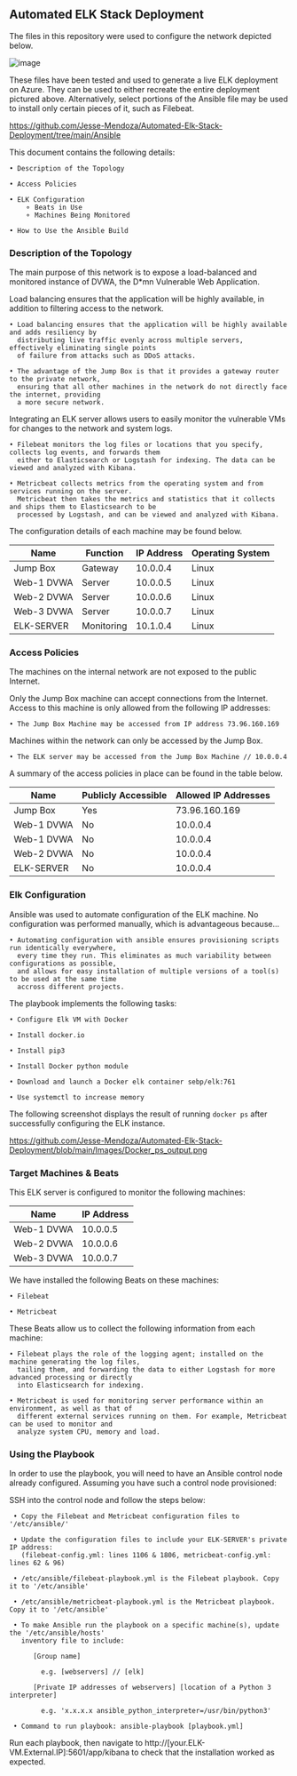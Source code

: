 ## Automated ELK Stack Deployment

The files in this repository were used to configure the network depicted below.

![image](https://user-images.githubusercontent.com/70169696/116495780-72b53a00-a858-11eb-9223-c195f39bf245.png)

These files have been tested and used to generate a live ELK deployment on Azure. They can be used to either recreate the entire deployment pictured above. Alternatively, select portions of the Ansible file may be used to install only certain pieces of it, such as Filebeat.

https://github.com/Jesse-Mendoza/Automated-Elk-Stack-Deployment/tree/main/Ansible

This document contains the following details:

    • Description of the Topology
    
    • Access Policies
    
    • ELK Configuration
        ⚬ Beats in Use
        ⚬ Machines Being Monitored
    
    • How to Use the Ansible Build


### Description of the Topology

The main purpose of this network is to expose a load-balanced and monitored instance of DVWA, the D*mn Vulnerable Web Application.

Load balancing ensures that the application will be highly available, in addition to filtering access to the network.

    • Load balancing ensures that the application will be highly available and adds resiliency by
      distributing live traffic evenly across multiple servers, effectively eliminating single points
      of failure from attacks such as DDoS attacks.

    • The advantage of the Jump Box is that it provides a gateway router to the private network,
      ensuring that all other machines in the network do not directly face the internet, providing
      a more secure network.
          
          
Integrating an ELK server allows users to easily monitor the vulnerable VMs for changes to the network and system logs.

    • Filebeat monitors the log files or locations that you specify, collects log events, and forwards them
      either to Elasticsearch or Logstash for indexing. The data can be viewed and analyzed with Kibana.

    • Metricbeat collects metrics from the operating system and from services running on the server.
      Metricbeat then takes the metrics and statistics that it collects and ships them to Elasticsearch to be
      processed by Logstash, and can be viewed and analyzed with Kibana.


The configuration details of each machine may be found below.

| Name       |    Function    | IP Address | Operating System |
|------------|----------------|------------|------------------|
| Jump Box   | Gateway        | 10.0.0.4   | Linux            |
| Web-1 DVWA | Server         | 10.0.0.5   | Linux            |
| Web-2 DVWA | Server         | 10.0.0.6   | Linux            |
| Web-3 DVWA | Server         | 10.0.0.7   | Linux            |
| ELK-SERVER | Monitoring     | 10.1.0.4   | Linux            |


### Access Policies

The machines on the internal network are not exposed to the public Internet. 

Only the Jump Box machine can accept connections from the Internet. Access to this machine is only allowed from the following IP addresses:

  
    • The Jump Box Machine may be accessed from IP address 73.96.160.169 


Machines within the network can only be accessed by the Jump Box.

    • The ELK server may be accessed from the Jump Box Machine // 10.0.0.4

A summary of the access policies in place can be found in the table below.

| Name       | Publicly Accessible | Allowed IP Addresses |
|------------|---------------------|----------------------|
| Jump Box   | Yes                 | 73.96.160.169        |
| Web-1 DVWA | No                  | 10.0.0.4             |
| Web-1 DVWA | No                  | 10.0.0.4             |
| Web-2 DVWA | No                  | 10.0.0.4             |
| ELK-SERVER | No                  | 10.0.0.4             |

### Elk Configuration

Ansible was used to automate configuration of the ELK machine. No configuration was performed manually, which is advantageous because...

    • Automating configuration with ansible ensures provisioning scripts run identically everywhere,
      every time they run. This eliminates as much variability between configurations as possible,
      and allows for easy installation of multiple versions of a tool(s) to be used at the same time
      accross different projects.

The playbook implements the following tasks:

    • Configure Elk VM with Docker
    
    • Install docker.io
    
    • Install pip3
    
    • Install Docker python module
    
    • Download and launch a Docker elk container sebp/elk:761
    
    • Use systemctl to increase memory
    

The following screenshot displays the result of running `docker ps` after successfully configuring the ELK instance.

https://github.com/Jesse-Mendoza/Automated-Elk-Stack-Deployment/blob/main/Images/Docker_ps_output.png

### Target Machines & Beats
This ELK server is configured to monitor the following machines:
       
| Name       | IP Address |
|------------|------------|
| Web-1 DVWA | 10.0.0.5   |
| Web-2 DVWA | 10.0.0.6   |
| Web-3 DVWA | 10.0.0.7   |

We have installed the following Beats on these machines:
    
    • Filebeat  
    
    • Metricbeat

These Beats allow us to collect the following information from each machine:

    • Filebeat plays the role of the logging agent; installed on the machine generating the log files,
      tailing them, and forwarding the data to either Logstash for more advanced processing or directly
      into Elasticsearch for indexing.
      
    • Metricbeat is used for monitoring server performance within an environment, as well as that of
      different external services running on them. For example, Metricbeat can be used to monitor and
      analyze system CPU, memory and load.

### Using the Playbook
In order to use the playbook, you will need to have an Ansible control node already configured. Assuming you have such a control node provisioned: 

SSH into the control node and follow the steps below:

     • Copy the Filebeat and Metricbeat configuration files to '/etc/ansible/'
     
     • Update the configuration files to include your ELK-SERVER's private IP address: 
       (filebeat-config.yml: lines 1106 & 1806, metricbeat-config.yml: lines 62 & 96)

     • /etc/ansible/filebeat-playbook.yml is the Filebeat playbook. Copy it to '/etc/ansible'

     • /etc/ansible/metricbeat-playbook.yml is the Metricbeat playbook. Copy it to '/etc/ansible'

     • To make Ansible run the playbook on a specific machine(s), update the '/etc/ansible/hosts'
       inventory file to include: 

          [Group name]
          
            e.g. [webservers] // [elk]

          [Private IP addresses of webservers] [location of a Python 3 interpreter]
          
            e.g. 'x.x.x.x ansible_python_interpreter=/usr/bin/python3'
            
     • Command to run playbook: ansible-playbook [playbook.yml] 

Run each playbook, then navigate to http://[your.ELK-VM.External.IP]:5601/app/kibana to check that the installation worked as expected.

